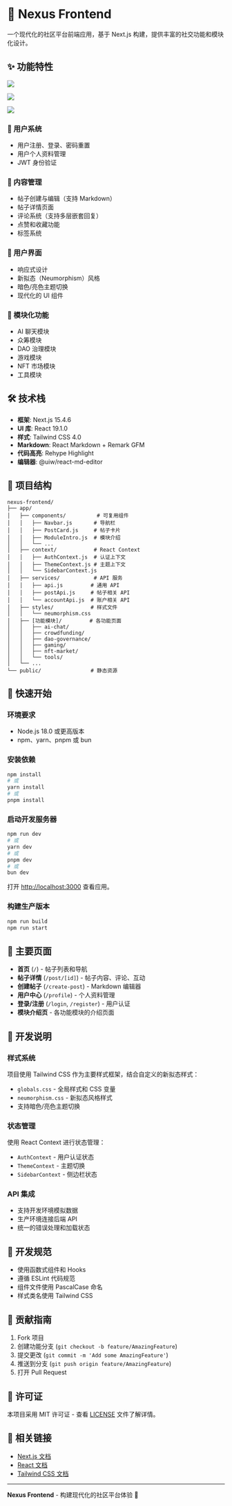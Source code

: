 # 🌟 Nexus Frontend

一个现代化的社区平台前端应用，基于 Next.js 构建，提供丰富的社交功能和模块化设计。

## ✨ 功能特性

![](https://pic1.imgdb.cn/item/689a8bbf58cb8da5c81b3209.png)

![](https://pic1.imgdb.cn/item/689a8c6058cb8da5c81b34c1.png)

![](https://pic1.imgdb.cn/item/689a8cc358cb8da5c81b3771.png)

### 🔐 用户系统
- 用户注册、登录、密码重置
- 用户个人资料管理
- JWT 身份验证

### 📝 内容管理
- 帖子创建与编辑（支持 Markdown）
- 帖子详情页面
- 评论系统（支持多层嵌套回复）
- 点赞和收藏功能
- 标签系统

### 🎨 用户界面
- 响应式设计
- 新拟态（Neumorphism）风格
- 暗色/亮色主题切换
- 现代化的 UI 组件

### 🔧 模块化功能
- AI 聊天模块
- 众筹模块
- DAO 治理模块
- 游戏模块
- NFT 市场模块
- 工具模块

## 🛠️ 技术栈

- **框架**: Next.js 15.4.6
- **UI 库**: React 19.1.0
- **样式**: Tailwind CSS 4.0
- **Markdown**: React Markdown + Remark GFM
- **代码高亮**: Rehype Highlight
- **编辑器**: @uiw/react-md-editor

## 📁 项目结构

```
nexus-frontend/
├── app/
│   ├── components/          # 可复用组件
│   │   ├── Navbar.js       # 导航栏
│   │   ├── PostCard.js     # 帖子卡片
│   │   ├── ModuleIntro.js  # 模块介绍
│   │   └── ...
│   ├── context/            # React Context
│   │   ├── AuthContext.js  # 认证上下文
│   │   ├── ThemeContext.js # 主题上下文
│   │   └── SidebarContext.js
│   ├── services/           # API 服务
│   │   ├── api.js         # 通用 API
│   │   ├── postApi.js     # 帖子相关 API
│   │   └── accountApi.js  # 账户相关 API
│   ├── styles/            # 样式文件
│   │   └── neumorphism.css
│   ├── [功能模块]/         # 各功能页面
│   │   ├── ai-chat/
│   │   ├── crowdfunding/
│   │   ├── dao-governance/
│   │   ├── gaming/
│   │   ├── nft-market/
│   │   └── tools/
│   └── ...
└── public/                # 静态资源
```

## 🚀 快速开始

### 环境要求

- Node.js 18.0 或更高版本
- npm、yarn、pnpm 或 bun

### 安装依赖

```bash
npm install
# 或
yarn install
# 或
pnpm install
```

### 启动开发服务器

```bash
npm run dev
# 或
yarn dev
# 或
pnpm dev
# 或
bun dev
```

打开 [http://localhost:3000](http://localhost:3000) 查看应用。

### 构建生产版本

```bash
npm run build
npm run start
```

## 🎯 主要页面

- **首页** (`/`) - 帖子列表和导航
- **帖子详情** (`/post/[id]`) - 帖子内容、评论、互动
- **创建帖子** (`/create-post`) - Markdown 编辑器
- **用户中心** (`/profile`) - 个人资料管理
- **登录/注册** (`/login`, `/register`) - 用户认证
- **模块介绍页** - 各功能模块的介绍页面

## 🔧 开发说明

### 样式系统

项目使用 Tailwind CSS 作为主要样式框架，结合自定义的新拟态样式：

- `globals.css` - 全局样式和 CSS 变量
- `neumorphism.css` - 新拟态风格样式
- 支持暗色/亮色主题切换

### 状态管理

使用 React Context 进行状态管理：

- `AuthContext` - 用户认证状态
- `ThemeContext` - 主题切换
- `SidebarContext` - 侧边栏状态

### API 集成

- 支持开发环境模拟数据
- 生产环境连接后端 API
- 统一的错误处理和加载状态

## 📝 开发规范

- 使用函数式组件和 Hooks
- 遵循 ESLint 代码规范
- 组件文件使用 PascalCase 命名
- 样式类名使用 Tailwind CSS

## 🤝 贡献指南

1. Fork 项目
2. 创建功能分支 (`git checkout -b feature/AmazingFeature`)
3. 提交更改 (`git commit -m 'Add some AmazingFeature'`)
4. 推送到分支 (`git push origin feature/AmazingFeature`)
5. 打开 Pull Request

## 📄 许可证

本项目采用 MIT 许可证 - 查看 [LICENSE](LICENSE) 文件了解详情。

## 🔗 相关链接

- [Next.js 文档](https://nextjs.org/docs)
- [React 文档](https://react.dev)
- [Tailwind CSS 文档](https://tailwindcss.com/docs)

---

**Nexus Frontend** - 构建现代化的社区平台体验 🚀
